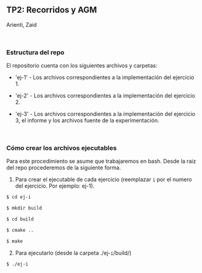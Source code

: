 ## TP2: Recorridos y AGM

Arienti, Zaid


<br>

### Estructura del repo

El repositorio cuenta con los siguientes archivos y carpetas:

- 'ej-1' - Los archivos correspondientes a la implementación del ejercicio 1.

- 'ej-2' - Los archivos correspondientes a la implementación del ejercicio 2.

- 'ej-3' - Los archivos correspondientes a la implementación del ejercicio 3, el informe y los archivos fuente de la experimentación.


<br>

### Cómo crear los archivos ejecutables

Para este procedimiento se asume que trabajaremos en bash. Desde la raiz del repo procederemos de la siguiente forma.

1. Para crear el ejecutable de cada ejercicio (reemplazar `i` por el numero del ejercicio. Por ejemplo: ej-1).

```bash
$ cd ej-i

$ mkdir build

$ cd build

$ cmake ..

$ make
```

2. Para ejecutarlo (desde la carpeta ./ej-`i`/build/)

```
$ ./ej-i
```
